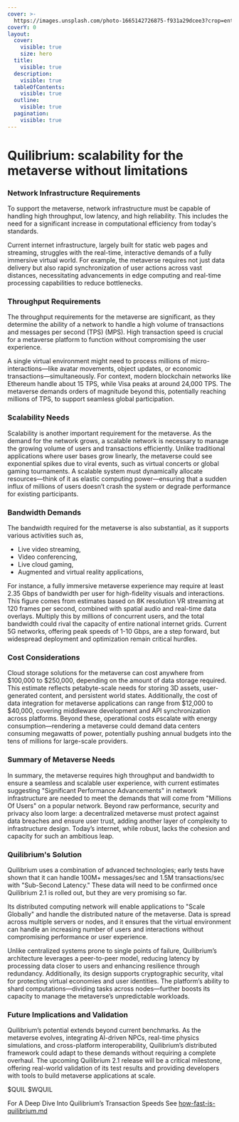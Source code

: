 ```yaml
---
cover: >-
  https://images.unsplash.com/photo-1665142726875-f931a29dcee3?crop=entropy&cs=srgb&fm=jpg&ixid=M3wxOTcwMjR8MHwxfHNlYXJjaHw0fHwzZCUyMGdhbWV8ZW58MHx8fHwxNzQxNTA3NzY2fDA&ixlib=rb-4.0.3&q=85
coverY: 0
layout:
  cover:
    visible: true
    size: hero
  title:
    visible: true
  description:
    visible: true
  tableOfContents:
    visible: true
  outline:
    visible: true
  pagination:
    visible: true
---
```


# Quilibrium: scalability for the metaverse without limitations

### Network Infrastructure Requirements

To support the metaverse, network infrastructure must be capable of handling high throughput, low latency, and high reliability. This includes the need for a significant increase in computational efficiency from today's standards.&#x20;

Current internet infrastructure, largely built for static web pages and streaming, struggles with the real-time, interactive demands of a fully immersive virtual world. For example, the metaverse requires not just data delivery but also rapid synchronization of user actions across vast distances, necessitating advancements in edge computing and real-time processing capabilities to reduce bottlenecks.

### Throughput Requirements

The throughput requirements for the metaverse are significant, as they determine the ability of a network to handle a high volume of transactions and messages per second (TPS) (MPS). High transaction speed is crucial for a metaverse platform to function without compromising the user experience.&#x20;

A single virtual environment might need to process millions of micro-interactions—like avatar movements, object updates, or economic transactions—simultaneously. For context, modern blockchain networks like Ethereum handle about 15 TPS, while Visa peaks at around 24,000 TPS. The metaverse demands orders of magnitude beyond this, potentially reaching millions of TPS, to support seamless global participation.

### Scalability Needs

Scalability is another important requirement for the metaverse. As the demand for the network grows, a scalable network is necessary to manage the growing volume of users and transactions efficiently. Unlike traditional applications where user bases grow linearly, the metaverse could see exponential spikes due to viral events, such as virtual concerts or global gaming tournaments. A scalable system must dynamically allocate resources—think of it as elastic computing power—ensuring that a sudden influx of millions of users doesn’t crash the system or degrade performance for existing participants.

### Bandwidth Demands

The bandwidth required for the metaverse is also substantial, as it supports various activities such as,

* Live video streaming,
* Video conferencing,
* Live cloud gaming,
* Augmented and virtual reality applications,

For instance, a fully immersive metaverse experience may require at least 2.35 Gbps of bandwidth per user for high-fidelity visuals and interactions. This figure comes from estimates based on 8K resolution VR streaming at 120 frames per second, combined with spatial audio and real-time data overlays. Multiply this by millions of concurrent users, and the total bandwidth could rival the capacity of entire national internet grids. Current 5G networks, offering peak speeds of 1-10 Gbps, are a step forward, but widespread deployment and optimization remain critical hurdles.

### Cost Considerations

Cloud storage solutions for the metaverse can cost anywhere from $100,000 to $250,000, depending on the amount of data storage required. This estimate reflects petabyte-scale needs for storing 3D assets, user-generated content, and persistent world states. Additionally, the cost of data integration for metaverse applications can range from $12,000 to $40,000, covering middleware development and API synchronization across platforms. Beyond these, operational costs escalate with energy consumption—rendering a metaverse could demand data centers consuming megawatts of power, potentially pushing annual budgets into the tens of millions for large-scale providers.

### Summary of Metaverse Needs

In summary, the metaverse requires high throughput and bandwidth to ensure a seamless and scalable user experience, with current estimates suggesting "Significant Performance Advancements" in network infrastructure are needed to meet the demands that will come from "Millions Of Users" on a popular network. Beyond raw performance, security and privacy also loom large: a decentralized metaverse must protect against data breaches and ensure user trust, adding another layer of complexity to infrastructure design. Today’s internet, while robust, lacks the cohesion and capacity for such an ambitious leap.

### Quilibrium's Solution

Quilibrium uses a combination of advanced technologies; early tests have shown that it can handle 100M+ messages/sec and 1.5M transactions/sec with "Sub-Second Latency." These data will need to be confirmed once Quilibrium 2.1 is rolled out, but they are very promising so far.&#x20;

Its distributed computing network will enable applications to "Scale Globally" and handle the distributed nature of the metaverse. Data is spread across multiple servers or nodes, and it ensures that the virtual environment can handle an increasing number of users and interactions without compromising performance or user experience.&#x20;

Unlike centralized systems prone to single points of failure, Quilibrium’s architecture leverages a peer-to-peer model, reducing latency by processing data closer to users and enhancing resilience through redundancy. Additionally, its design supports cryptographic security, vital for protecting virtual economies and user identities. The platform’s ability to shard computations—dividing tasks across nodes—further boosts its capacity to manage the metaverse’s unpredictable workloads.

### Future Implications and Validation

Quilibrium’s potential extends beyond current benchmarks. As the metaverse evolves, integrating AI-driven NPCs, real-time physics simulations, and cross-platform interoperability, Quilibrium’s distributed framework could adapt to these demands without requiring a complete overhaul. The upcoming Quilibrium 2.1 release will be a critical milestone, offering real-world validation of its test results and providing developers with tools to build metaverse applications at scale.&#x20;

$QUIL $WQUIL

For A Deep Dive Into Quilibrium’s Transaction Speeds See [how-fast-is-quilibrium.md](../diving-into-quilibrium/how-fast-is-quilibrium.md "mention")

